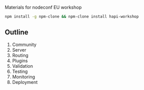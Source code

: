 Materials for nodeconf EU workshop

```sh
npm install -g npm-clone && npm-clone install hapi-workshop
```

## Outline

1. Community
2. Server
3. Routing
4. Plugins
5. Validation
6. Testing
7. Monitoring
8. Deployment
